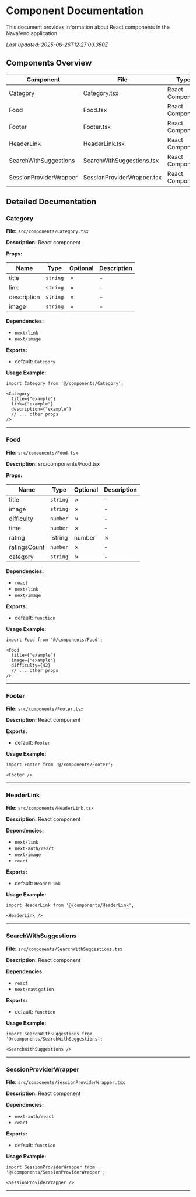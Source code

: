 # Component Documentation

This document provides information about React components in the Navařeno application.

*Last updated: 2025-06-26T12:27:09.350Z*

## Components Overview

| Component | File | Type | Props |
|-----------|------|------|-------|
| Category | Category.tsx | React Component | 4 |
| Food | Food.tsx | React Component | 7 |
| Footer | Footer.tsx | React Component | 0 |
| HeaderLink | HeaderLink.tsx | React Component | 0 |
| SearchWithSuggestions | SearchWithSuggestions.tsx | React Component | 0 |
| SessionProviderWrapper | SessionProviderWrapper.tsx | React Component | 0 |

## Detailed Documentation

### Category

**File:** `src/components/Category.tsx`

**Description:** React component

**Props:**

| Name | Type | Optional | Description |
|------|------|----------|-------------|
| title | `string` | ✗ | - |
| link | `string` | ✗ | - |
| description | `string` | ✗ | - |
| image | `string` | ✗ | - |

**Dependencies:**
- `next/link`
- `next/image`

**Exports:**
- default: `Category`

**Usage Example:**
```tsx
import Category from '@/components/Category';

<Category
  title={"example"}
  link={"example"}
  description={"example"}
  // ... other props
/>
```

---

### Food

**File:** `src/components/Food.tsx`

**Description:** src/components/Food.tsx

**Props:**

| Name | Type | Optional | Description |
|------|------|----------|-------------|
| title | `string` | ✗ | - |
| image | `string` | ✗ | - |
| difficulty | `number` | ✗ | - |
| time | `number` | ✗ | - |
| rating | `string | number` | ✗ | - |
| ratingsCount | `number` | ✗ | - |
| category | `string` | ✗ | - |

**Dependencies:**
- `react`
- `next/link`
- `next/image`

**Exports:**
- default: `function`

**Usage Example:**
```tsx
import Food from '@/components/Food';

<Food
  title={"example"}
  image={"example"}
  difficulty={42}
  // ... other props
/>
```

---

### Footer

**File:** `src/components/Footer.tsx`

**Description:** React component

**Exports:**
- default: `Footer`

**Usage Example:**
```tsx
import Footer from '@/components/Footer';

<Footer />
```

---

### HeaderLink

**File:** `src/components/HeaderLink.tsx`

**Description:** React component

**Dependencies:**
- `next/link`
- `next-auth/react`
- `next/image`
- `react`

**Exports:**
- default: `HeaderLink`

**Usage Example:**
```tsx
import HeaderLink from '@/components/HeaderLink';

<HeaderLink />
```

---

### SearchWithSuggestions

**File:** `src/components/SearchWithSuggestions.tsx`

**Description:** React component

**Dependencies:**
- `react`
- `next/navigation`

**Exports:**
- default: `function`

**Usage Example:**
```tsx
import SearchWithSuggestions from '@/components/SearchWithSuggestions';

<SearchWithSuggestions />
```

---

### SessionProviderWrapper

**File:** `src/components/SessionProviderWrapper.tsx`

**Description:** React component

**Dependencies:**
- `next-auth/react`
- `react`

**Exports:**
- default: `function`

**Usage Example:**
```tsx
import SessionProviderWrapper from '@/components/SessionProviderWrapper';

<SessionProviderWrapper />
```

---

